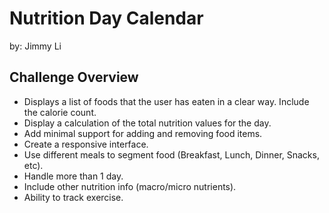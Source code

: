 # Nutrition Day Calendar
by: Jimmy Li

## Challenge Overview
* Displays a list of foods that the user has eaten in a clear way. Include the calorie count.
* Display a calculation of the total nutrition values for the day.
* Add minimal support for adding and removing food items.
* Create a responsive interface.
* Use different meals to segment food (Breakfast, Lunch, Dinner, Snacks, etc).
* Handle more than 1 day.
* Include other nutrition info (macro/micro nutrients).
* Ability to track exercise.
